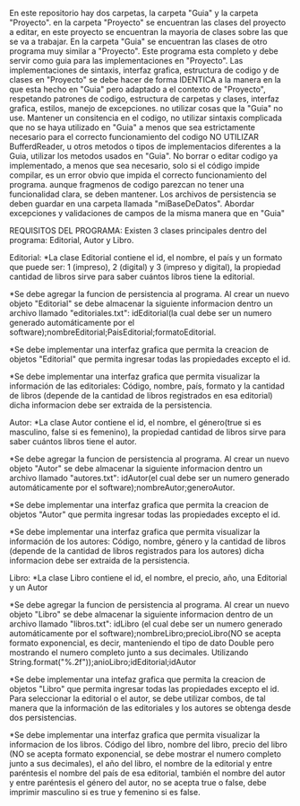 En este repositorio hay dos carpetas, la carpeta "Guia" y la carpeta "Proyecto". en la carpeta "Proyecto" se encuentran las clases del proyecto a editar, en este proyecto se encuentran la mayoria de clases sobre las que se va a trabajar.
En la carpeta "Guia" se encuentran las clases de otro programa muy similar a "Proyecto". Este programa esta completo y debe servir como guia para las implementaciones en "Proyecto".
Las implementaciones de sintaxis, interfaz grafica, estructura de codigo y de clases en "Proyecto" se debe hacer de forma IDENTICA a la manera en la que esta hecho en "Guia" pero adaptado a el contexto de "Proyecto", respetando patrones de codigo, estructura de carpetas y clases, interfaz grafica, estilos, manejo de excepciones. no utilizar cosas que la "Guia" no use.
Mantener un consitencia en el codigo, no utilizar sintaxis complicada que no se haya utilizado en "Guia" a menos que sea estrictamente necesario para el correcto funcionamiento del codigo
NO UTILIZAR BufferdReader, u otros metodos o tipos de implementacios diferentes a la Guia, utilizar los metodos usados en "Guia".
No borrar o editar codigo ya implementado, a menos que sea necesario, solo si el código impide compilar, es un error obvio que impida el correcto funcionamiento del programa. aunque fragmenos de codigo parezcan no tener una funcionalidad clara, se deben mantener.
Los archivos de persistencia se deben guardar en una carpeta llamada "miBaseDeDatos".
Abordar excepciones y validaciones de campos de la misma manera que en "Guia"

REQUISITOS DEL PROGRAMA:
Existen 3 clases principales dentro del programa: Editorial, Autor y Libro.

Editorial:
*La clase Editorial contiene el id, el nombre, el país y un formato que puede ser: 1 (impreso), 2 (digital) y 3 (impreso y
digital), la propiedad cantidad de libros sirve para saber cuántos libros tiene la editorial.

*Se debe agregar la funcion de persistencia al programa. Al crear un nuevo objeto "Editorial" se debe almacenar la siguiente informacion dentro un archivo llamado "editoriales.txt":
idEditorial(la cual debe ser un numero generado automáticamente por el software);nombreEditorial;PaisEditorial;formatoEditorial.

*Se debe implementar una interfaz grafica que permita la creacion de objetos "Editorial" que permita ingresar todas las propiedades excepto el id.

*Se debe implementar una interfaz grafica que permita visualizar la información de las editoriales: Código, nombre,
país, formato y la cantidad de libros (depende de la cantidad de libros registrados en esa editorial) dicha informacion debe ser extraida de la persistencia.

Autor:
*La clase Autor contiene el id, el nombre, el género(true si es masculino, false si es femenino), la propiedad cantidad de libros sirve para saber cuántos libros
tiene el autor.

*Se debe agregar la funcion de persistencia al programa. Al crear un nuevo objeto "Autor" se debe almacenar la siguiente informacion dentro un archivo llamado "autores.txt":
idAutor(el cual debe ser un numero generado automáticamente por el software);nombreAutor;generoAutor.

*Se debe implementar una interfaz grafica que permita la creacion de objetos "Autor" que permita ingresar todas las propiedades excepto el id.

*Se debe implementar una interfaz grafica que permita visualizar la información de los autores: Código, nombre, género
y la cantidad de libros (depende de la cantidad de libros registrados para los autores) dicha informacion debe ser extraida de la persistencia.

Libro:
*La clase Libro contiene el id, el nombre, el precio, año, una Editorial y un Autor

*Se debe agregar la funcion de persistencia al programa. Al crear un nuevo objeto "Libro" se debe almacenar la siguiente informacion dentro de un archivo llamado "libros.txt":
idLibro (el cual debe ser un numero generado automáticamente por el software);nombreLibro;precioLibro(NO se acepta formato exponencial, es decir, manteniendo el tipo de dato Double pero mostrando el numero completo junto a sus decimales. Utilizando String.format("%.2f"));anioLibro;idEditorial;idAutor

*Se debe implementar una intefaz grafica que permita la creacion de objetos "Libro" que permita ingresar todas las propiedades excepto el id. Para seleccionar la editorial o el autor,
se debe utilizar combos, de tal manera que la información de las editoriales y los autores se obtenga desde dos persistencias.

*Se debe implementar una interfaz grafica que permita visualizar la informacion de los libros.  Código del libro, nombre
del libro, precio del libro (NO se acepta formato exponencial, se debe mostrar el numero completo junto a sus decimales), el año del libro, el nombre de la editorial
y entre paréntesis el nombre del país de esa editorial, también el nombre del autor y entre paréntesis el
género del autor, no se acepta true o false, debe imprimir masculino si es true y femenino si es false. 




 

